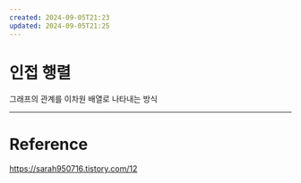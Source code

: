 ```yaml
---
created: 2024-09-05T21:23
updated: 2024-09-05T21:25
---
```

# 인접 행렬
그래프의 관계를 이차원 배열로 나타내는 방식





---
# Reference
https://sarah950716.tistory.com/12